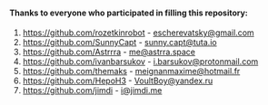 #### Thanks to everyone who participated in filling this repository:

1. https://github.com/rozetkinrobot - escherevatsky@gmail.com
2. https://github.com/SunnyCapt - sunny.capt@tuta.io
3. https://github.com/Astrrra - me@astrra.space
4. https://github.com/ivanbarsukov - i.barsukov@protonmail.com
5. https://github.com/themaks - meignanmaxime@hotmail.fr
6. https://github.com/HepoH3 - VoultBoy@yandex.ru 
7. https://github.com/jimdi - i@jimdi.me
